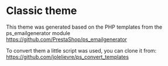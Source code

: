 # Classic theme

This theme was generated based on the PHP templates from the ps_emailgenerator module
https://github.com/PrestaShop/ps_emailgenerator

To convert them a little script was used, you can clone it from:
https://github.com/jolelievre/ps_convert_templates
